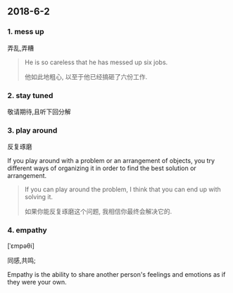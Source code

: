 ## 2018-6-2

### 1. mess up

弄乱,弄糟

> He is so careless that he has messed up six jobs.
> 
> 他如此地粗心, 以至于他已经搞砸了六份工作.

### 2. stay tuned

敬请期待,且听下回分解


### 3. play around

反复琢磨

If you play around with a problem or an arrangement of objects, you try different ways of organizing it in order to find the best solution or arrangement.

> If you can play around the problem, I think that you can end up with solving it.
> 
> 如果你能反复琢磨这个问题, 我相信你最终会解决它的.

### 4. empathy

 [ˈɛmpəθi]

同感,共鸣;

Empathy is the ability to share another person's feelings and emotions as if they were your own.